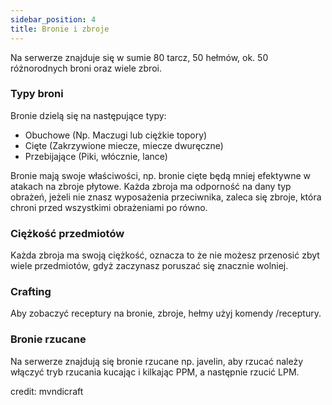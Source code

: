 ```yaml
---
sidebar_position: 4
title: Bronie i zbroje
---
```

Na serwerze znajduje się w sumie 80 tarcz, 50 hełmów, ok. 50 różnorodnych broni oraz wiele zbroi.
### Typy broni
Bronie dzielą się na następujące typy:
- Obuchowe (Np. Maczugi lub ciężkie topory)
- Cięte (Zakrzywione miecze, miecze dwuręczne) 
- Przebijające (Piki, włócznie, lance)

Bronie mają swoje właściwości, np. bronie cięte będą mniej efektywne w atakach na zbroje płytowe. Każda zbroja ma odporność na dany typ obrażeń, jeżeli nie znasz wyposażenia przeciwnika, zaleca się zbroje, która chroni przed wszystkimi obrażeniami po równo. 
 
### Ciężkość przedmiotów
Każda zbroja ma swoją ciężkość, oznacza to że nie możesz przenosić zbyt wiele przedmiotów, gdyż zaczynasz poruszać się znacznie wolniej.

### Crafting
Aby zobaczyć receptury na bronie, zbroje, hełmy użyj komendy /receptury.

### Bronie rzucane
Na serwerze znajdują się bronie rzucane np. javelin, aby rzucać należy włączyć tryb rzucania kucając i kilkając PPM, a następnie rzucić LPM.

credit: mvndicraft
